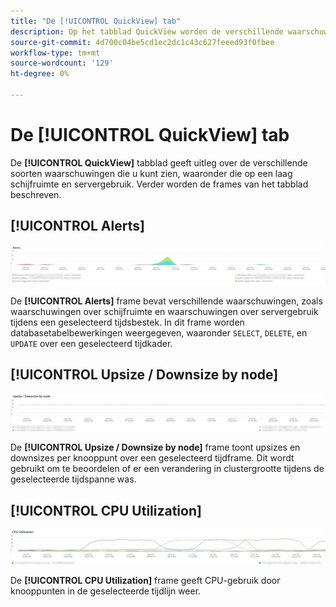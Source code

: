 ```yaml
---
title: "De [!UICONTROL QuickView] tab"
description: Op het tabblad QuickView worden de verschillende waarschuwingstypen uitgelegd die u kunt zien, inclusief de typen met een laag schijfruimte en servergebruik.
source-git-commit: 4d700c04be5cd1ec2dc1c43c627feeed93f0fbee
workflow-type: tm+mt
source-wordcount: '129'
ht-degree: 0%

---
```



# De [!UICONTROL QuickView] tab

De **[!UICONTROL QuickView]** tabblad geeft uitleg over de verschillende soorten waarschuwingen die u kunt zien, waaronder die op een laag schijfruimte en servergebruik. Verder worden de frames van het tabblad beschreven.

## [!UICONTROL Alerts]

![Waarschuwingen](../../assets/tools/observation-for-adobe-commerce/quickview_alerts.jpg)

De **[!UICONTROL Alerts]** frame bevat verschillende waarschuwingen, zoals waarschuwingen over schijfruimte en waarschuwingen over servergebruik tijdens een geselecteerd tijdsbestek. In dit frame worden databasetabelbewerkingen weergegeven, waaronder `SELECT`, `DELETE`, en `UPDATE` over een geselecteerd tijdkader.

## [!UICONTROL Upsize / Downsize by node]

![Upsize/Downsize per knoop](../../assets/tools/observation-for-adobe-commerce/quickview_upsize_by_node.jpg)

De **[!UICONTROL Upsize / Downsize by node]** frame toont upsizes en downsizes per knooppunt over een geselecteerd tijdframe. Dit wordt gebruikt om te beoordelen of er een verandering in clustergrootte tijdens de geselecteerde tijdspanne was.

## [!UICONTROL CPU Utilization]

![CPU-gebruik](../../assets/tools/observation-for-adobe-commerce/quickview_cpu.jpg)

De **[!UICONTROL CPU Utilization]** frame geeft CPU-gebruik door knooppunten in de geselecteerde tijdlijn weer.
